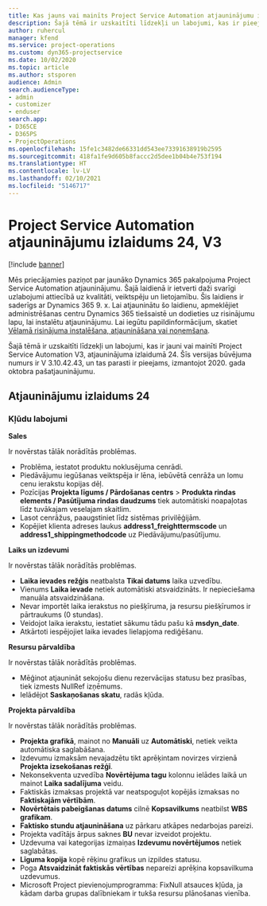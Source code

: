 ```yaml
---
title: Kas jauns vai mainīts Project Service Automation atjauninājumu izlaidumā 24, V3
description: Šajā tēmā ir uzskaitīti līdzekļi un labojumi, kas ir pieejami Project Service Automation atjauninājumu izlaidumā 24, V3.
author: ruhercul
manager: kfend
ms.service: project-operations
ms.custom: dyn365-projectservice
ms.date: 10/02/2020
ms.topic: article
ms.author: stsporen
audience: Admin
search.audienceType:
- admin
- customizer
- enduser
search.app:
- D365CE
- D365PS
- ProjectOperations
ms.openlocfilehash: 15fe1c3482de66331dd543ee73391638919b2595
ms.sourcegitcommit: 418fa1fe9d605b8faccc2d5dee1b04b4e753f194
ms.translationtype: HT
ms.contentlocale: lv-LV
ms.lasthandoff: 02/10/2021
ms.locfileid: "5146717"
---
```

# <a name="project-service-automation-update-release-24-v3"></a>Project Service Automation atjauninājumu izlaidums 24, V3

[!include [banner](../includes/psa-now-project-operations.md)]

Mēs priecājamies paziņot par jaunāko Dynamics 365 pakalpojuma Project Service Automation atjauninājumu. Šajā laidienā ir ietverti daži svarīgi uzlabojumi attiecībā uz kvalitāti, veiktspēju un lietojamību. Šis laidiens ir saderīgs ar Dynamics 365 9. x. Lai atjauninātu šo laidienu, apmeklējiet administrēšanas centru Dynamics 365 tiešsaistē un dodieties uz risinājumu lapu, lai instalētu atjauninājumu. Lai iegūtu papildinformācijum, skatiet [Vēlamā risinājuma instalēšana, atjaunināšana vai noņemšana](https://docs.microsoft.com/power-platform/admin/install-remove-preferred-solution).

Šajā tēmā ir uzskaitīti līdzekļi un labojumi, kas ir jauni vai mainīti Project Service Automation V3, atjauninājuma izlaidumā 24. Šīs versijas būvējuma numurs ir V 3.10.42.43, un tas parasti ir pieejams, izmantojot 2020. gada oktobra pašatjauninājumu.

## <a name="update-release-24"></a>Atjauninājumu izlaidums 24

### <a name="bug-fixes"></a>Kļūdu labojumi

**Sales**

Ir novērstas tālāk norādītās problēmas.

- Problēma, iestatot produktu noklusējuma cenrādi.
- Piedāvājumu iegūšanas veiktspēja ir lēna, iebūvētā cenrāža un lomu cenu ierakstu kopijas dēļ.
- Pozīcijas **Projekta līgums / Pārdošanas centrs** > **Produkta rindas elements / Pasūtījuma rindas daudzums** tiek automātiski noapaļotas līdz tuvākajam veselajam skaitlim.
- Lasot cenrāžus, paaugstiniet līdz sistēmas privilēģijām.
- Kopējiet klienta adreses laukus **address1_freighttermscode** un **address1_shippingmethodcode** uz Piedāvājumu/pasūtījumu. 


**Laiks un izdevumi**

Ir novērstas tālāk norādītās problēmas.

- **Laika ievades režģis** neatbalsta **Tikai datums** laika uzvedību.
- Vienums **Laika ievade** netiek automātiski atsvaidzināts. Ir nepieciešama manuāla atsvaidzināšana.
- Nevar importēt laika ierakstus no piešķīruma, ja resursu piešķīrumos ir pārtraukums (0 stundas).
- Veidojot laika ierakstu, iestatiet sākumu tādu pašu kā **msdyn_date**.
- Atkārtoti iespējojiet laika ievades lielapjoma rediģēšanu.

**Resursu pārvaldība**

Ir novērstas tālāk norādītās problēmas.

- Mēģinot atjaunināt sekojošu dienu rezervācijas statusu bez prasības, tiek izmests NullRef izņēmums.
- Ielādējot **Saskaņošanas skatu**, radās kļūda.


**Projekta pārvaldība**

Ir novērstas tālāk norādītās problēmas.

- **Projekta grafikā**, mainot no **Manuāli** uz **Automātiski**, netiek veikta automātiska saglabāšana.
- Izdevumu izmaksām nevajadzētu tikt aprēķintam novirzes virzienā **Projekta izsekošanas režģī**.
- Nekonsekventa uzvedība **Novērtējuma tagu** kolonnu ielādes laikā un mainot **Laika sadalījuma** veidu.
- Faktiskās izmaksas projektā var neatspoguļot kopējās izmaksas no **Faktiskajām vērtībām**.
- **Novērtētais pabeigšanas datums** cilnē **Kopsavilkums** neatbilst **WBS grafikam**.
- **Faktisko stundu atjaunināšana** uz pārkaru atkāpes nedarbojas pareizi.
- Projekta vadītājs ārpus saknes **BU** nevar izveidot projektu.
- Uzdevuma vai kategorijas izmaiņas **Izdevumu novērtējumos** netiek saglabātas.
- **Līguma kopija** kopē rēķinu grafikus un izpildes statusu.
- Poga **Atsvaidzināt faktiskās vērtības** nepareizi aprēķina kopsavilkuma uzdevumus.
- Microsoft Project pievienojumprogramma: FixNull atsauces kļūda, ja kādam darba grupas dalībniekam ir tukša resursu plānošanas vienība.

